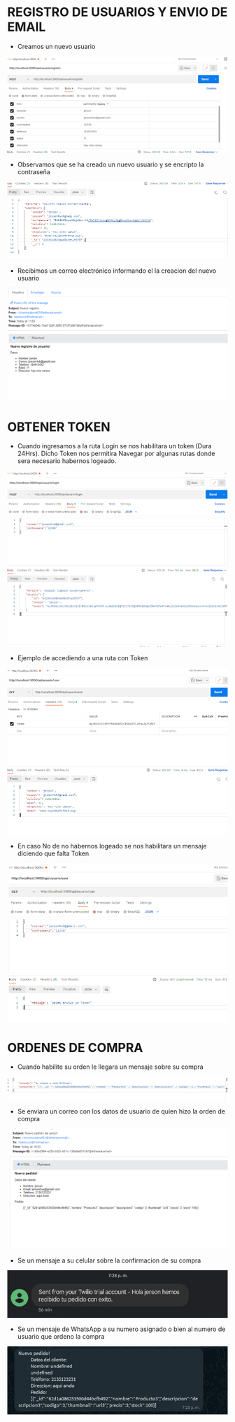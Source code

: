 # REGISTRO DE USUARIOS Y ENVIO DE EMAIL

- Creamos un nuevo usuario

<img src="img\Creacion.png"/>

- Observamos que se ha creado un nuevo usuario y se encripto la contraseña

<img src="img\Registro.png"/>

- Recibimos un correo electrónico informando el la creacion del nuevo usuario

<img src="img\Correo.png"/>

# OBTENER TOKEN

- Cuando ingresamos a la ruta Login se nos habilitara un token (Dura 24Hrs).
    Dicho Token nos permitira Navegar por algunas rutas donde sera necesario habernos logeado.

<img src="img\login.png"/>

- Ejemplo de accediendo a una ruta con Token

<img src="img\User.png"/>

- En caso No de no habernos logeado se nos habilitara un mensaje diciendo que falta Token

<img src="img\Token.png"/>

# ORDENES DE COMPRA
- Cuando habilite su orden le llegara un mensaje sobre su compra

<img src="img\exitosa.png"/>

- Se enviara un correo con los datos de usuario de quien hizo la orden de compra

<img src="img\CompraEm.png"/>

- Se un mensaje a su celular sobre la confirmacion de su compra

<img src="img\sms.jpeg"/>

- Se un mensaje de WhatsApp a su numero asignado o bien al numero de usuario que ordeno la compra

<img src="img\wsp.jpeg"/>
